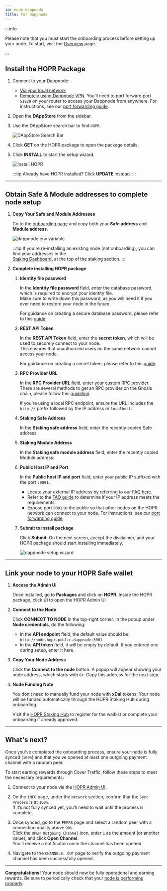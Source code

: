 ```yaml
---
id: node-dappnode
title: For Dappnode
---
```


:::info

Please note that you must start the onboarding process before setting up your node. To start, visit the [Overview](./run-a-node-overview.md) page.

:::

## Install the HOPR Package

1. Connect to your Dappnode:

   - [Via your local network](https://docs.dappnode.io/docs/user/access-your-dappnode/wifi)
   - [Remotely using Dappnode VPN](https://docs.dappnode.io/docs/user/access-your-dappnode/vpn/overview). 
      You’ll need to port forward port `51820` on your router to access your Dappnode from anywhere. For instructions, see our [port forwarding guide](port-forwarding.md#how-to-configure-port-forwarding).

2. Open the **DAppStore** from the sidebar.

3. Use the DAppStore search bar to find `HOPR`.

   ![DAppStore Search Bar](/img/node/Search-HOPR-Dappstore.png)

4. Click **GET** on the HOPR package to open the package details.

5. Click **INSTALL** to start the setup wizard.

   ![Install HOPR](/img/node/dappnode-hopr-package-view.png)

   :::tip
   Already have HOPR installed? Click **UPDATE** instead.
   :::

---

## Obtain Safe & Module addresses to complete node setup

1. **Copy Your Safe and Module Addresses**

   Go to the [onboarding page](https://hub.hoprnet.org/staking/onboarding) and copy both your **Safe address** and **Module address**.

   ![dappnode env variable](/img/node/dappnode-env-variables-3.png)

   :::tip
   If you're re-installing an existing node (not onboarding), you can find your addresses in the  
   [Staking Dashboard](https://hub.hoprnet.org/staking/dashboard), at the top of the staking section.
   :::

2. **Complete installing HOPR package**

   1. **Identity file password**  

      In the **Identity file password** field, enter the database password, which is required to encrypt your identity file.  
      Make sure to write down this password, as you will need it if you ever need to restore your node in the future.

      For guidance on creating a secure database password, please refer to this [guide](./frequently-asked-questions.md#how-do-i-create-a-secure-password-for-the-secret-token-and-database-password).

   2. **REST API Token**  

      In the **REST API Token** field, enter the **secret token**, which will be used to securely connect to your node.  
      This ensures that unauthorized users on the same network cannot access your node.

      For guidance on creating a secret token, please refer to this [guide](./frequently-asked-questions.md#how-do-i-create-a-secure-password-for-the-secret-token-and-database-password).

   3. **RPC Provider URL**  

      In the **RPC Provider URL** field, enter your custom RPC provider. There are several methods to get an RPC provider on the Gnosis chain, please follow this [guideline](./custom-rpc-provider.md). 
      
      If you're using a local RPC endpoint, ensure the URL includes the `http://` prefix followed by the IP address or `localhost`.

   4. **Staking Safe Address**  

      In the **Staking safe address** field, enter the recently copied Safe address.

   5. **Staking Module Address**  

      In the **Staking safe module address** field, enter the recently copied Module address.

   6. **Public Host IP and Port**  

      In the **Public host IP and port** field, enter your public IP suffixed with the port `:9091`.

      - Locate your external IP address by referring to our [FAQ here](./frequently-asked-questions.md#how-to-find-the-external-ip-address).
      - Refer to the [FAQ guide](./frequently-asked-questions#what-are-the-requirements-for-an-ip-address-to-run-a-hoprd-node) to determine if your IP address meets the requirements.
      - Expose port `9091` to the public so that other nodes on the HOPR network can connect to your node. For instructions, see our [port forwarding guide](port-forwarding.md#how-to-configure-port-forwarding).

   7. **Submit to install package**  
      
      Click **Submit**. On the next screen, accept the disclaimer, and your HOPR package should start installing immediately.

      ![dappnode setup wizard](/img/node/dappnode-hopr-package-install-phase.jpg)

---

## Link your node to your HOPR Safe wallet

1. **Access the Admin UI**  
   
   Once installed, go to **Packages** and click on **HOPR**. Inside the HOPR package, click **Ui** to open the HOPR Admin UI.

2. **Connect to the Node**  
   
   Click **CONNECT TO NODE** in the top-right corner. In the popup under **Node credentials**, do the following:
   - In the **API endpoint** field, the default value should be: `http://node.hopr.public.dappnode:3001`
   - In the **API token** field, it will be empty by default. If you entered one during setup, enter it here.

3. **Copy Your Node Address**  
   
   Click the **Connect to the node** button. A popup will appear showing your node address, which starts with `0x`. Copy this address for the next step.

4. **Node Funding Note**  
   
   You don’t need to manually fund your node with **xDai** tokens. Your node will be funded automatically through the HOPR Staking Hub during onboarding.

   Visit the [HOPR Staking Hub](https://hub.hoprnet.org) to register for the waitlist or complete your onboarding if already approved.

---

## What's next?

Once you've completed the onboarding process, ensure your node is fully synced (`100%`) and that you've opened at least one outgoing payment channel with a random peer.

To start earning rewards through Cover Traffic, follow these steps to meet the necessary requirements:

1. Connect to your node via the [HOPR Admin UI](./node-management-admin-ui.md#access-the-hopr-admin-ui).

2. On the `INFO` page, under the `Network` section, confirm that the `Sync Process` is at `100%`.  
   If it’s not fully synced yet, you’ll need to wait until the process is complete.

3. Once synced, go to the `PEERS` page and select a random peer with a connection quality above `90%`.  
   Click the `OPEN Outgoing Channel` icon, enter `1` as the amount (or another value), and click **Open Channel**.  
   You’ll receive a notification once the channel has been opened.

4. Navigate to the `CHANNELS: OUT` page to verify the outgoing payment channel has been successfully opened.

---

**Congratulations!** Your node should now be fully operational and earning rewards. Be sure to periodically check that your [node is performing properly](./troubleshooting.md#how-to-check-if-my-node-is-performing-normally).